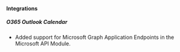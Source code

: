 
#### Integrations

##### O365 Outlook Calendar

- Added support for Microsoft Graph Application Endpoints in the Microsoft API Module.